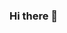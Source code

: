 ### Hi there 👋

<!--
**ikeda7/ikeda7** is a ✨ _special_ ✨ repository because its `README.md` (this file) appears on your GitHub profile.

Here are some ideas to get you started:

- 🔭 I'm studying Computer Cience at FCT - UNESP, in Presidente Prudente
- 🌱 Knowledges about C/C++ and Java
- 🤔 I’m looking for a job
- 📫 How to reach me: l.ikeda@unesp.br
